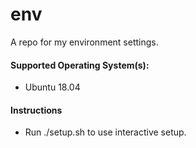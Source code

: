 # env
A repo for my environment settings.

#### Supported Operating System(s):
  - Ubuntu 18.04

#### Instructions
  - Run ./setup.sh to use interactive setup.
